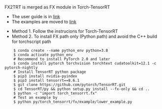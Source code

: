 FX2TRT is merged as FX module in Torch-TensorRT

- The user guide is in [link](../../../docsrc/tutorials/getting_started_with_fx_path.rst#installation)
- The examples are moved to [link](../../../examples/fx)

* Method 1. Follow the instrucions for Torch-TensorRT
* Method 2. To install FX path only (Python path) and avoid the C++ build for torchscript path
```
    $ conda create --name python_env python=3.8
    $ conda activate python_env
    # Recommend to install PyTorch 2.0 and later
    $ conda install pytorch torchvision torchtext cudatoolkit=12.1 -c pytorch-nightly
    # Install TensorRT python package
    $ pip3 install nvidia-pyindex
    $ pip3 install tensorrt==8.6.1
    $ git clone https://github.com/pytorch/TensorRT.git
    $ cd TensorRT/py && python setup.py install --fx-only && cd ..
    $ python -c "import torch_tensorrt.fx"
    # Test an example by
    $ python py/torch_tensorrt/fx/example/lower_example.py
```
